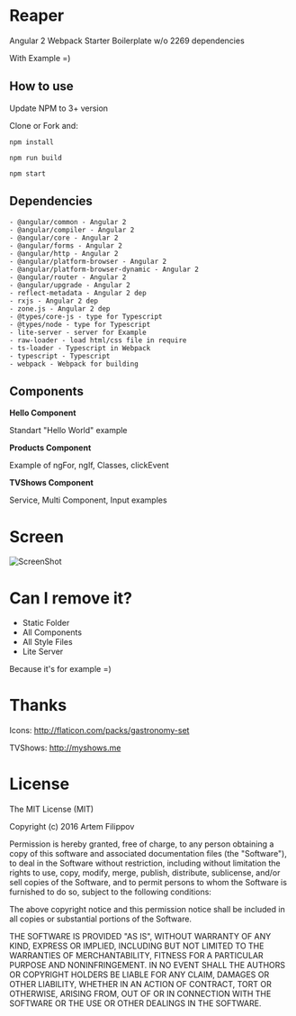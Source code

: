 # Reaper
Angular 2 Webpack Starter Boilerplate w/o 2269 dependencies

With Example =)

## How to use

Update NPM to 3+ version

Сlone or Fork and:
    
    npm install
    
    npm run build
    
    npm start

## Dependencies

    - @angular/common - Angular 2
    - @angular/compiler - Angular 2
    - @angular/core - Angular 2
    - @angular/forms - Angular 2
    - @angular/http - Angular 2
    - @angular/platform-browser - Angular 2
    - @angular/platform-browser-dynamic - Angular 2
    - @angular/router - Angular 2
    - @angular/upgrade - Angular 2
    - reflect-metadata - Angular 2 dep
    - rxjs - Angular 2 dep
    - zone.js - Angular 2 dep
    - @types/core-js - type for Typescript
    - @types/node - type for Typescript
    - lite-server - server for Example
    - raw-loader - load html/css file in require
    - ts-loader - Typescript in Webpack
    - typescript - Typescript
    - webpack - Webpack for building


## Components

**Hello Component**

Standart "Hello World" example

**Products Component**

Example of ngFor, ngIf, Classes, clickEvent

**TVShows Component**

Service, Multi Component, Input examples

# Screen

![ScreenShot](https://raw.github.com/Xamber/Reaper/master/static/screenshot.jpg)

# Can I remove it?

- Static Folder 
- All Components
- All Style Files
- Lite Server

Because it's for example =) 

# Thanks
Icons:
http://flaticon.com/packs/gastronomy-set

TVShows:
http://myshows.me


# License

The MIT License (MIT)

Copyright (c) 2016 Artem Filippov

Permission is hereby granted, free of charge, to any person obtaining a copy
of this software and associated documentation files (the "Software"), to deal
in the Software without restriction, including without limitation the rights
to use, copy, modify, merge, publish, distribute, sublicense, and/or sell
copies of the Software, and to permit persons to whom the Software is
furnished to do so, subject to the following conditions:

The above copyright notice and this permission notice shall be included in
all copies or substantial portions of the Software.

THE SOFTWARE IS PROVIDED "AS IS", WITHOUT WARRANTY OF ANY KIND, EXPRESS OR
IMPLIED, INCLUDING BUT NOT LIMITED TO THE WARRANTIES OF MERCHANTABILITY,
FITNESS FOR A PARTICULAR PURPOSE AND NONINFRINGEMENT.  IN NO EVENT SHALL THE
AUTHORS OR COPYRIGHT HOLDERS BE LIABLE FOR ANY CLAIM, DAMAGES OR OTHER
LIABILITY, WHETHER IN AN ACTION OF CONTRACT, TORT OR OTHERWISE, ARISING FROM,
OUT OF OR IN CONNECTION WITH THE SOFTWARE OR THE USE OR OTHER DEALINGS IN
THE SOFTWARE.
